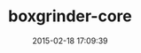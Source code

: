 ---
layout: post
title:  "boxgrinder-core"
repo:   "boxgrinder/boxgrinder-core"
date:   2015-02-18 17:09:39
gemurl: http://boxgrinder.org
---